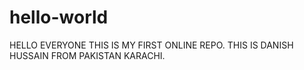 # hello-world
HELLO EVERYONE THIS IS MY FIRST ONLINE REPO.
THIS IS DANISH HUSSAIN FROM PAKISTAN KARACHI.
